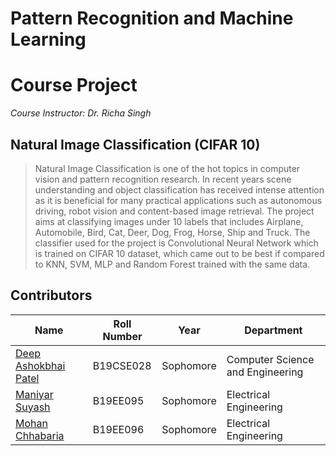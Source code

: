 # Pattern Recognition and Machine Learning 
# Course Project

_Course Instructor: Dr. Richa Singh_

## Natural Image Classification (CIFAR 10)

> Natural Image Classification is one of the hot topics in computer vision and pattern recognition research. In recent years scene understanding and object classification has received intense attention as it is beneficial for many practical applications such as autonomous driving, robot vision and content-based image retrieval.
> The project aims at classifying images under 10 labels that includes Airplane, Automobile, Bird, Cat, Deer, Dog, Frog, Horse, Ship and Truck.
> The classifier used for the project is Convolutional Neural Network which is trained on CIFAR 10 dataset, which came out to be best if compared to KNN, SVM, MLP and Random Forest trained with the same data.

## Contributors

| Name                                            | Roll Number | Year      | Department             |
| ----------------------------------------------- | ----------- | --------- | ---------------------- |
| [Deep Ashokbhai Patel](#) | B19CSE028   | Sophomore | Computer Science and Engineering |
| [Maniyar Suyash](#)    | B19EE095    | Sophomore | Electrical Engineering |
| [Mohan Chhabaria](https://github.com/MohanChhabaria)    | B19EE096    | Sophomore | Electrical Engineering |
